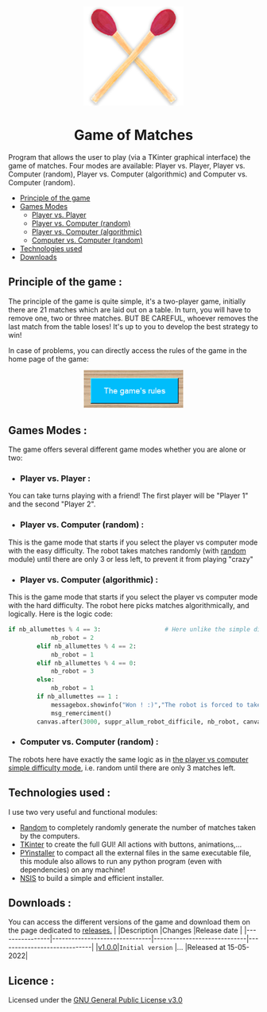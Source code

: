 <p align="center">
  <img width="200" src="img\LOGO_v1.png" alt="Game of Matches logo">
</p>
<h1 align="center">Game of Matches</h1>

Program that allows the user to play (via a TKinter graphical interface) the game of matches.
Four modes are available: Player vs. Player, Player vs. Computer (random), Player vs. Computer (algorithmic) and Computer vs. Computer (random).

- [Principle of the game](https://github.com/4strium/Game-of-Matches#principle-of-the-game)
- [Games Modes](https://github.com/4strium/Game-of-Matches#games-modes-)
    - [Player vs. Player](https://github.com/4strium/Game-of-Matches#player-vs-player-)
    - [Player vs. Computer (random)](https://github.com/4strium/Game-of-Matches#player-vs-computer-random-)
    - [Player vs. Computer (algorithmic)](https://github.com/4strium/Game-of-Matches#player-vs-computer-algorithmic-)
    - [Computer vs. Computer (random)](https://github.com/4strium/Game-of-Matches#computer-vs-computer-random-)
- [Technologies used](https://github.com/4strium/Game-of-Matches#technologies-used-)
- [Downloads](https://github.com/4strium/Game-of-Matches#downloads-)

## Principle of the game :
The principle of the game is quite simple, it's a two-player game, initially there are 21 matches which are laid out on a table.
In turn, you will have to remove one, two or three matches.
BUT BE CAREFUL, whoever removes the last match from the table loses!
It's up to you to develop the best strategy to win!

In case of problems, you can directly access the rules of the game in the home page of the game:
<p align="center">
  <img width="200" src="img\docs\game_rules.PNG" alt="Image button of game rules">
</p>

## Games Modes :
The game offers several different game modes whether you are alone or two:
- ### Player vs. Player :
You can take turns playing with a friend! The first player will be "Player 1" and the second "Player 2".
- ### Player vs. Computer (random) :
This is the game mode that starts if you select the player vs computer mode with the easy difficulty. The robot takes matches randomly (with [random](https://docs.python.org/3/library/random.html) module) until there are only 3 or less left, to prevent it from playing "crazy"
- ### Player vs. Computer (algorithmic) :
This is the game mode that starts if you select the player vs computer mode with the hard difficulty. The robot here picks matches algorithmically, and logically. Here is the logic code:
```python
if nb_allumettes % 4 == 3:                  # Here unlike the simple difficulty, I algorithmically determine the number of matches that the robot must take to be sure to win!
            nb_robot = 2
        elif nb_allumettes % 4 == 2:
            nb_robot = 1
        elif nb_allumettes % 4 == 0:
            nb_robot = 3
        else:
            nb_robot = 1
        if nb_allumettes == 1 :
            messagebox.showinfo("Won ! :)","The robot is forced to take the last match, well done!")
            msg_remerciment()
        canvas.after(3000, suppr_allum_robot_difficile, nb_robot, canvas, root_correspondant)             # This function allows you to execute the "suppr_allum_robot_simple()" function after 3000ms and with my number which has just been determined, as an argument.
```
- ### Computer vs. Computer (random) :
The robots here have exactly the same logic as in [the player vs computer simple difficulty mode](https://github.com/4strium/Game-of-Matches#player-vs-computer-random-), i.e. random until there are only 3 matches left.


## Technologies used :
I use two very useful and functional modules:
- [Random](https://docs.python.org/3/library/random.html)
to completely randomly generate the number of matches taken by the computers.
- [TKinter](https://docs.python.org/fr/3/library/tk.html)
to create the full GUI! All actions with buttons, animations,...
- [PYinstaller](https://pyinstaller.org/en/stable/)
to compact all the external files in the same executable file, this module also allows to run any python program (even with dependencies) on any machine!
- [NSIS](https://nsis.sourceforge.io/Main_Page) 
to build a simple and efficient installer.

## Downloads :
You can access the different versions of the game and download them on the page dedicated to [releases.](https://github.com/4strium/Game-of-Matches/releases)
|                |Description                         |Changes                         |Release date                        |
|----------------|-------------------------------|-----------------------------|-----------------------------|
|[v1.0.0](https://github.com/4strium/Game-of-Matches/releases/tag/v1.0.0)|`Initial version`            |...            |Released at 15-05-2022|


## Licence :
Licensed under the [GNU General Public License v3.0](https://github.com/4strium/Game-of-Matches/blob/main/LICENSE)
